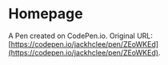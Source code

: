 # Homepage

A Pen created on CodePen.io. Original URL: [https://codepen.io/jackhclee/pen/ZEoWKEd](https://codepen.io/jackhclee/pen/ZEoWKEd).

